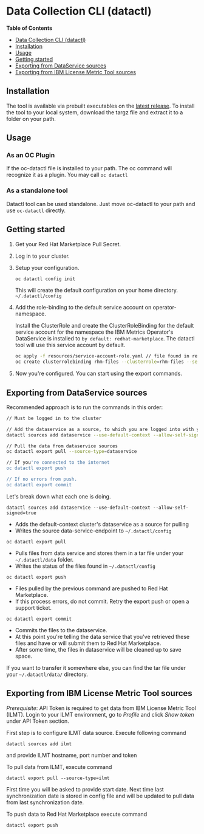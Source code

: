 # Data Collection CLI (datactl)

<!-- markdown-toc start - Don't edit this section. Run M-x markdown-toc-refresh-toc -->

**Table of Contents**

- [Data Collection CLI (datactl)](#red-hat-marketplace-control-cli-datactl)
- [Installation](#installation)
- [Usage](#usage)
- [Getting started](#getting-started)
- [Exporting from DataService sources](#exporting-from-dataservice-sources)
- [Exporting from IBM License Metric Tool sources](#exporting-from-ibm-license-metric-tool-sources)

<!-- markdown-toc end -->

## Installation

The tool is available via prebuilt executables on the [latest release](https://github.com/redhat-marketplace/datactl/releases/latest).
To install the tool to your local system, download the targz file and
extract it to a folder on your path.

## Usage

### As an OC Plugin

If the oc-datactl file is installed to your path. The oc command will recognize it as a plugin. You may
call `oc datactl`

### As a standalone tool

Datactl tool can be used standalone. Just move oc-datactl to your path and use `oc-datactl` directly.

## Getting started

1. Get your Red Hat Marketplace Pull Secret.

2. Log in to your cluster.

3. Setup your configuration.

   ```sh
   oc datactl config init
   ```

   This will create the default configuration on your home directory. `~/.datactl/config`

4. Add the role-binding to the default service account on operator-namespace.

   Install the ClusterRole and create the ClusterRoleBinding for the default service account for the namespace the IBM Metrics Operator's 
   DataService is installed to `by default: redhat-marketplace`. The datactl tool will use this service account by default.

   ```sh
   oc apply -f resources/service-account-role.yaml // file found in release
   oc create clusterrolebinding rhm-files --clusterrole=rhm-files --serviceaccount=redhat-marketplace:default
   ```

5. Now you're configured. You can start using the export commands.

## Exporting from DataService sources

Recommended approach is to run the commands in this order:

```sh
// Must be logged in to the cluster

// Add the dataservice as a source, to which you are logged into with your current context
datactl sources add dataservice --use-default-context --allow-self-signed=true --namespace=redhat-marketplace

// Pull the data from dataservice sources
oc datactl export pull --source-type=dataservice

// If you're connected to the internet
oc datactl export push

// If no errors from push.
oc datactl export commit
```

Let's break down what each one is doing.

`datactl sources add dataservice --use-default-context --allow-self-signed=true`

- Adds the default-context cluster's dataservice as a source for pulling
- Writes the source data-service-endpoint to `~/.datactl/config`

`oc datactl export pull`

- Pulls files from data service and stores them in a tar file under your `~/.datactl/data` folder.
- Writes the status of the files found in `~/.datactl/config`

`oc datactl export push`

- Files pulled by the previous command are pushed to Red Hat Marketplace.
- If this process errors, do not commit. Retry the export push or open a support ticket.

`oc datactl export commit`

- Commits the files to the dataservice.
- At this point you're telling the data service that you've retrieved these files and have or will submit them to Red Hat Marketplace.
- After some time, the files in dataservice will be cleaned up to save space.

If you want to transfer it somewhere else, you can find the tar file under your `~/.datactl/data/` directory.

## Exporting from IBM License Metric Tool sources

_Prerequisite_: API Token is required to get data from IBM License Metric Tool (ILMT). Login to your ILMT environment, go to _Profile_ and click _Show token_ under API Token section.

First step is to configure ILMT data source. Execute following command

`datactl sources add ilmt`

and provide ILMT hostname, port number and token

To pull data from ILMT, execute command

`datactl export pull --source-type=ilmt`

First time you will be asked to provide start date. Next time last synchronization date is stored in config file and will be updated to pull data from last synchronization date.

To push data to Red Hat Marketplace execute command

`datactl export push`

